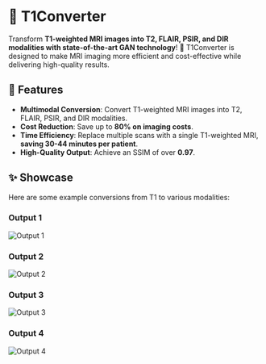 # 🧠 T1Converter

Transform **T1-weighted MRI images into T2, FLAIR, PSIR, and DIR modalities with state-of-the-art GAN technology**! 🚀 T1Converter is designed to make MRI imaging more efficient and cost-effective while delivering high-quality results.



## 🌟 Features

- **Multimodal Conversion**: Convert T1-weighted MRI images into T2, FLAIR, PSIR, and DIR modalities.
- **Cost Reduction**: Save up to **80% on imaging costs**.
- **Time Efficiency**: Replace multiple scans with a single T1-weighted MRI, **saving 30-44 minutes per patient**.
- **High-Quality Output**: Achieve an SSIM of over **0.97**.

## ✨ Showcase

Here are some example conversions from T1 to various modalities:

### Output 1
![Output 1](output/1) <!-- Replace with the actual file name if needed -->

### Output 2
![Output 2](output/2) <!-- Replace with the actual file name if needed -->

### Output 3
![Output 3](output/3) <!-- Replace with the actual file name if needed -->

### Output 4
![Output 4](output/4) <!-- Replace with the actual file name if needed -->


